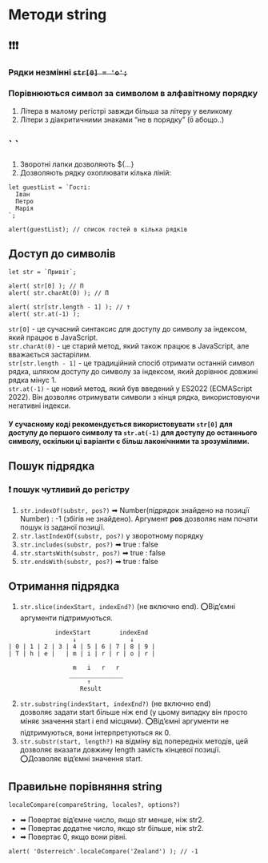 # Методи **string**

## ❗❗❗ 
### Рядки незмінні ~~`str[0] = 'о';`~~
### Порівнюються символ за символом в алфавітному порядку
1. Літера в малому регістрі завжди більша за літеру у великому
2. Літери з діакритичними знаками “не в порядку” (`Ö` абощо..)

## \` `
1. Зворотні лапки дозволяють ${…}
2. Дозволяють рядку охоплювати кілька ліній:
```
let guestList = `Гості:
  Іван
  Петро
  Марія
`;

alert(guestList); // список гостей в кілька рядків
```

## Доступ до символів
```
let str = `Привіт`;

alert( str[0] ); // П
alert( str.charAt(0) ); // П

alert( str[str.length - 1] ); // т
alert( str.at(-1) );
```
`str[0]` - це сучасний синтаксис для доступу до символу за індексом, який працює в JavaScript.
<br>
`str.charAt(0)` - це старий метод, який також працює в JavaScript, але вважається застарілим.
<br>
`str[str.length - 1]` - це традиційний спосіб отримати останній символ рядка, шляхом доступу до символу за індексом, який дорівнює довжині рядка мінус 1.
<br>
`str.at(-1)` - це новий метод, який був введений у ES2022 (ECMAScript 2022). Він дозволяє отримувати символи з кінця рядка, використовуючи негативні індекси. 
<br>
#### У сучасному коді рекомендується використовувати `str[0]` для доступу до першого символу та `str.at(-1)` для доступу до останнього символу, оскільки ці варіанти є більш лаконічними та зрозумілими. 

## Пошук підрядка
### ❗ пошук чутливий до регістру
1. `str.indexOf(substr, pos?)` ➡ Number(підрядок знайдено на позиції Number) : -1 (збігів не знайдено). Аргумент **pos** дозволяє нам почати пошук із заданої позиції.
2. `str.lastIndexOf(substr, pos?)` у зворотному порядку
3. `str.includes(substr, pos?)` ➡ true : false
4. `str.startsWith(substr, pos?)` ➡ true : false
5. `str.endsWith(substr, pos?)` ➡ true : false

## Отримання підрядка 
1. `str.slice(indexStart, indexEnd?)` (не включно end). ⭕Відʼємні аргументи підтримуються.
```
             indexStart        indexEnd
                  ↓               ↓
| 0 | 1 | 2 | 3 | 4 | 5 | 6 | 7 | 8 | 9 |
| T | h | e |   | m | i | r | r | o | r |

                  m   i   r   r
                 _______________
                      ↑
                    Result
```
2. `str.substring(indexStart, indexEnd?)` (не включно end) <br> дозволяє задати start більше ніж end (у цьому випадку він просто міняє значення start і end місцями). ⭕Відʼємні аргументи не підтримуються, вони інтерпретуються як 0.
3. `str.substr(start, length?)` на відміну від попередніх методів, цей дозволяє вказати довжину length замість кінцевої позиції. ⭕Дозволяє відʼємні значення start.

## Правильне порівняння string
`localeCompare(compareString, locales?, options?)`
- ➡ Повертає відʼємне число, якщо str менше, ніж str2.
- ➡ Повертає додатне число, якщо str більше, ніж str2.
- ➡ Повертає 0, якщо вони рівні.
```
alert( 'Österreich'.localeCompare('Zealand') ); // -1
```
